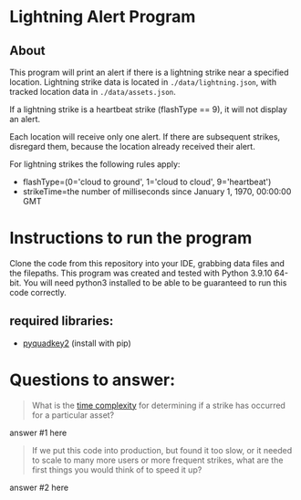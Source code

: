 # Lightning Alert Program

## About

This program will print an alert if there is a lightning strike near a specified location. Lightning strike data is located in `./data/lightning.json`, with tracked location data in `./data/assets.json`.

If a lightning strike is a heartbeat strike (flashType == 9), it will not display an alert. 

Each location will receive only one alert. If there are subsequent strikes, disregard them, because the location already received their alert.

For lightning strikes the following rules apply:
- flashType=(0='cloud to ground', 1='cloud to cloud', 9='heartbeat')
- strikeTime=the number of milliseconds since January 1, 1970, 00:00:00 GMT

# Instructions to run the program

Clone the code from this repository into your IDE, grabbing data files and the filepaths. This program was created and tested with Python 3.9.10 64-bit. You will need python3 installed to be able to be guaranteed to run this code correctly.

## required libraries:
- [pyquadkey2](https://github.com/muety/pyquadkey2) (install with pip)

# Questions to answer:

> What is the [time complexity](https://en.wikipedia.org/wiki/Time_complexity) for determining if a strike has occurred for a particular asset?

answer #1 here

> If we put this code into production, but found it too slow, or it needed to scale to many more users or more frequent strikes, what are the first things you would think of to speed it up?

answer #2 here
